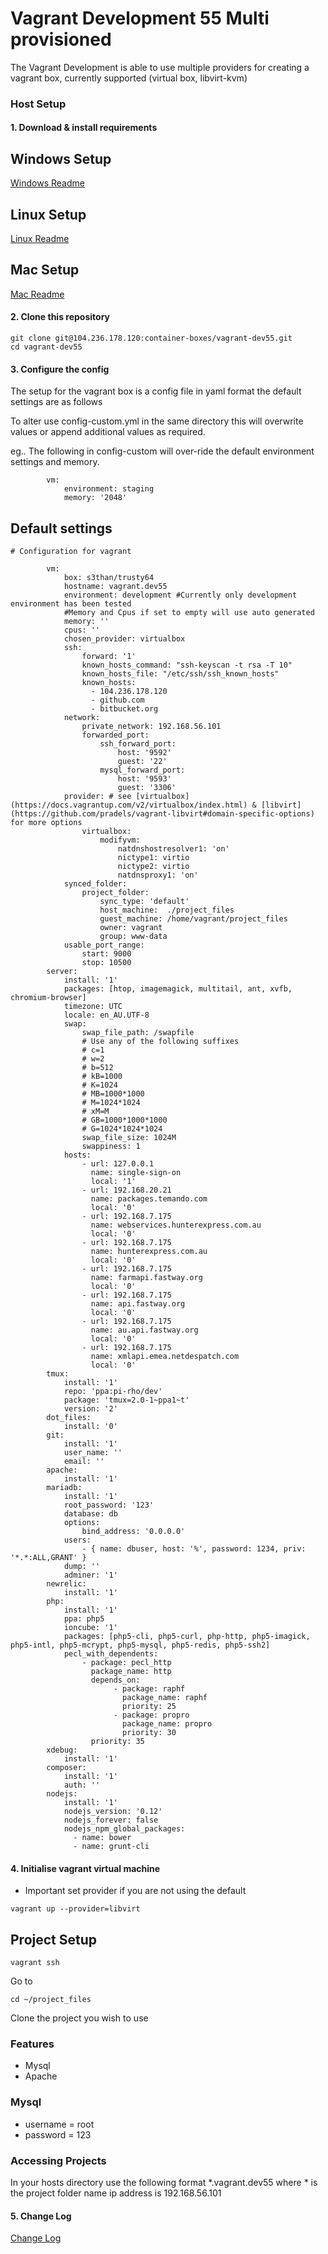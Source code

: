 Vagrant Development 55 Multi provisioned
====

The Vagrant Development is able to use multiple providers for creating a vagrant box, currently supported (virtual box, libvirt-kvm)

### Host Setup

#### 1. Download & install requirements

## Windows Setup
[Windows Readme](docs/windows.md)

## Linux Setup
[Linux Readme](docs/linux.md)

## Mac Setup
[Mac Readme](docs/osx.md)

#### 2. Clone this repository

```
git clone git@104.236.178.120:container-boxes/vagrant-dev55.git
cd vagrant-dev55
```

#### 3. Configure the config

The setup for the vagrant box is a config file in yaml format the default settings are as follows

To alter use config-custom.yml in the same directory this will overwrite values or append additional values as required.

eg.. The following in config-custom will over-ride the default environment settings and memory.

```
        vm:
            environment: staging
            memory: '2048'

```

## Default settings

```
# Configuration for vagrant

        vm:
            box: s3than/trusty64
            hostname: vagrant.dev55
            environment: development #Currently only development environment has been tested
            #Memory and Cpus if set to empty will use auto generated
            memory: ''
            cpus: ''
            chosen_provider: virtualbox
            ssh:
                forward: '1'
                known_hosts_command: "ssh-keyscan -t rsa -T 10"
                known_hosts_file: "/etc/ssh/ssh_known_hosts"
                known_hosts:
                  - 104.236.178.120
                  - github.com
                  - bitbucket.org
            network:
                private_network: 192.168.56.101
                forwarded_port:
                    ssh_forward_port:
                        host: '9592'
                        guest: '22'
                    mysql_forward_port:
                        host: '9593'
                        guest: '3306'
            provider: # see [virtualbox](https://docs.vagrantup.com/v2/virtualbox/index.html) & [libvirt](https://github.com/pradels/vagrant-libvirt#domain-specific-options) for more options
                virtualbox:
                    modifyvm:
                        natdnshostresolver1: 'on'
                        nictype1: virtio
                        nictype2: virtio
                        natdnsproxy1: 'on'
            synced_folder:
                project_folder:
                    sync_type: 'default'
                    host_machine:  ./project_files
                    guest_machine: /home/vagrant/project_files
                    owner: vagrant
                    group: www-data
            usable_port_range:
                start: 9000
                stop: 10500
        server:
            install: '1'
            packages: [htop, imagemagick, multitail, ant, xvfb, chromium-browser]
            timezone: UTC
            locale: en_AU.UTF-8
            swap:
                swap_file_path: /swapfile
                # Use any of the following suffixes
                # c=1
                # w=2
                # b=512
                # kB=1000
                # K=1024
                # MB=1000*1000
                # M=1024*1024
                # xM=M
                # GB=1000*1000*1000
                # G=1024*1024*1024
                swap_file_size: 1024M
                swappiness: 1
            hosts:
                - url: 127.0.0.1
                  name: single-sign-on
                  local: '1'
                - url: 192.168.20.21
                  name: packages.temando.com
                  local: '0'
                - url: 192.168.7.175
                  name: webservices.hunterexpress.com.au
                  local: '0'
                - url: 192.168.7.175
                  name: hunterexpress.com.au
                  local: '0'
                - url: 192.168.7.175
                  name: farmapi.fastway.org
                  local: '0'
                - url: 192.168.7.175
                  name: api.fastway.org
                  local: '0'
                - url: 192.168.7.175
                  name: au.api.fastway.org
                  local: '0'
                - url: 192.168.7.175
                  name: xmlapi.emea.netdespatch.com
                  local: '0'
        tmux:
            install: '1'
            repo: 'ppa:pi-rho/dev'
            package: 'tmux=2.0-1~ppa1~t'
            version: '2'
        dot_files:
            install: '0'
        git:
            install: '1'
            user_name: ''
            email: ''
        apache:
            install: '1'
        mariadb:
            install: '1'
            root_password: '123'
            database: db
            options:
                bind_address: '0.0.0.0'
            users:
                - { name: dbuser, host: '%', password: 1234, priv: '*.*:ALL,GRANT' }
            dump: ''
            adminer: '1'
        newrelic:
            install: '1'
        php:
            install: '1'
            ppa: php5
            ioncube: '1'
            packages: [php5-cli, php5-curl, php-http, php5-imagick, php5-intl, php5-mcrypt, php5-mysql, php5-redis, php5-ssh2]
            pecl_with_dependents:
                - package: pecl_http
                  package_name: http
                  depends_on:
                       - package: raphf
                         package_name: raphf
                         priority: 25
                       - package: propro
                         package_name: propro
                         priority: 30
                  priority: 35
        xdebug:
            install: '1'
        composer:
            install: '1'
            auth: ''
        nodejs:
            install: '1'
            nodejs_version: '0.12'
            nodejs_forever: false
            nodejs_npm_global_packages:
              - name: bower
              - name: grunt-cli
```            


#### 4. Initialise vagrant virtual machine

* Important set provider if you are not using the default
```
vagrant up --provider=libvirt
```

## Project Setup

```
vagrant ssh
```

Go to

```
cd ~/project_files
```

Clone the project you wish to use

### Features

* Mysql
* Apache

### Mysql

* username = root
* password = 123

### Accessing Projects

In your hosts directory use the following format *.vagrant.dev55 where * is the project folder name ip address is 192.168.56.101

#### 5. Change Log
[Change Log](docs/change_log.md)